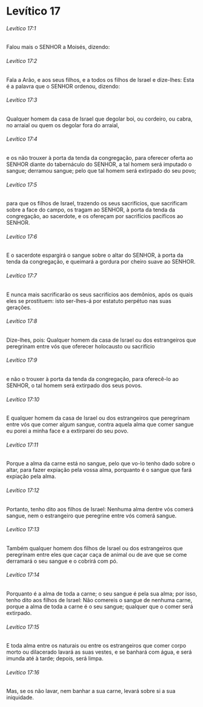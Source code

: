 # Levítico 17

###### Levítico 17:1

Falou mais o SENHOR a Moisés, dizendo:

###### Levítico 17:2

Fala a Arão, e aos seus filhos, e a todos os filhos de Israel e dize-lhes: Esta é a palavra que o SENHOR ordenou, dizendo:

###### Levítico 17:3

Qualquer homem da casa de Israel que degolar boi, ou cordeiro, ou cabra, no arraial ou quem os degolar fora do arraial,

###### Levítico 17:4

e os não trouxer à porta da tenda da congregação, para oferecer oferta ao SENHOR diante do tabernáculo do SENHOR, a tal homem será imputado o sangue; derramou sangue; pelo que tal homem será extirpado do seu povo;

###### Levítico 17:5

para que os filhos de Israel, trazendo os seus sacrifícios, que sacrificam sobre a face do campo, os tragam ao SENHOR, à porta da tenda da congregação, ao sacerdote, e os ofereçam por sacrifícios pacíficos ao SENHOR.

###### Levítico 17:6

E o sacerdote espargirá o sangue sobre o altar do SENHOR, à porta da tenda da congregação, e queimará a gordura por cheiro suave ao SENHOR.

###### Levítico 17:7

E nunca mais sacrificarão os seus sacrifícios aos demônios, após os quais eles se prostituem: isto ser-lhes-á por estatuto perpétuo nas suas gerações.

###### Levítico 17:8

Dize-lhes, pois: Qualquer homem da casa de Israel ou dos estrangeiros que peregrinam entre vós que oferecer holocausto ou sacrifício

###### Levítico 17:9

e não o trouxer à porta da tenda da congregação, para oferecê-lo ao SENHOR, o tal homem será extirpado dos seus povos.

###### Levítico 17:10

E qualquer homem da casa de Israel ou dos estrangeiros que peregrinam entre vós que comer algum sangue, contra aquela alma que comer sangue eu porei a minha face e a extirparei do seu povo.

###### Levítico 17:11

Porque a alma da carne está no sangue, pelo que vo-lo tenho dado sobre o altar, para fazer expiação pela vossa alma, porquanto é o sangue que fará expiação pela alma.

###### Levítico 17:12

Portanto, tenho dito aos filhos de Israel: Nenhuma alma dentre vós comerá sangue, nem o estrangeiro que peregrine entre vós comerá sangue.

###### Levítico 17:13

Também qualquer homem dos filhos de Israel ou dos estrangeiros que peregrinam entre eles que caçar caça de animal ou de ave que se come derramará o seu sangue e o cobrirá com pó.

###### Levítico 17:14

Porquanto é a alma de toda a carne; o seu sangue é pela sua alma; por isso, tenho dito aos filhos de Israel: Não comereis o sangue de nenhuma carne, porque a alma de toda a carne é o seu sangue; qualquer que o comer será extirpado.

###### Levítico 17:15

E toda alma entre os naturais ou entre os estrangeiros que comer corpo morto ou dilacerado lavará as suas vestes, e se banhará com água, e será imunda até à tarde; depois, será limpa.

###### Levítico 17:16

Mas, se os não lavar, nem banhar a sua carne, levará sobre si a sua iniquidade.

